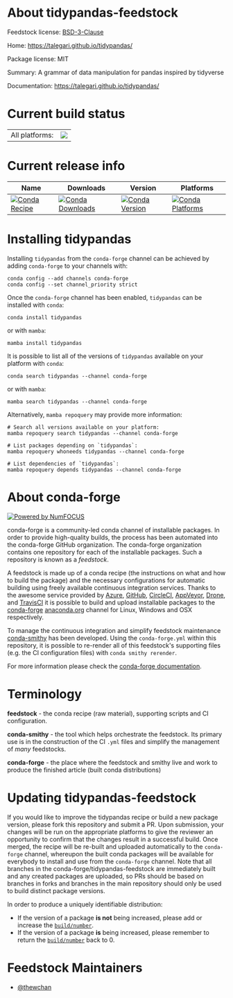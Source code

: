 About tidypandas-feedstock
==========================

Feedstock license: [BSD-3-Clause](https://github.com/conda-forge/tidypandas-feedstock/blob/main/LICENSE.txt)

Home: https://talegari.github.io/tidypandas/

Package license: MIT

Summary: A grammar of data manipulation for pandas inspired by tidyverse

Documentation: https://talegari.github.io/tidypandas/

Current build status
====================


<table><tr><td>All platforms:</td>
    <td>
      <a href="https://dev.azure.com/conda-forge/feedstock-builds/_build/latest?definitionId=16499&branchName=main">
        <img src="https://dev.azure.com/conda-forge/feedstock-builds/_apis/build/status/tidypandas-feedstock?branchName=main">
      </a>
    </td>
  </tr>
</table>

Current release info
====================

| Name | Downloads | Version | Platforms |
| --- | --- | --- | --- |
| [![Conda Recipe](https://img.shields.io/badge/recipe-tidypandas-green.svg)](https://anaconda.org/conda-forge/tidypandas) | [![Conda Downloads](https://img.shields.io/conda/dn/conda-forge/tidypandas.svg)](https://anaconda.org/conda-forge/tidypandas) | [![Conda Version](https://img.shields.io/conda/vn/conda-forge/tidypandas.svg)](https://anaconda.org/conda-forge/tidypandas) | [![Conda Platforms](https://img.shields.io/conda/pn/conda-forge/tidypandas.svg)](https://anaconda.org/conda-forge/tidypandas) |

Installing tidypandas
=====================

Installing `tidypandas` from the `conda-forge` channel can be achieved by adding `conda-forge` to your channels with:

```
conda config --add channels conda-forge
conda config --set channel_priority strict
```

Once the `conda-forge` channel has been enabled, `tidypandas` can be installed with `conda`:

```
conda install tidypandas
```

or with `mamba`:

```
mamba install tidypandas
```

It is possible to list all of the versions of `tidypandas` available on your platform with `conda`:

```
conda search tidypandas --channel conda-forge
```

or with `mamba`:

```
mamba search tidypandas --channel conda-forge
```

Alternatively, `mamba repoquery` may provide more information:

```
# Search all versions available on your platform:
mamba repoquery search tidypandas --channel conda-forge

# List packages depending on `tidypandas`:
mamba repoquery whoneeds tidypandas --channel conda-forge

# List dependencies of `tidypandas`:
mamba repoquery depends tidypandas --channel conda-forge
```


About conda-forge
=================

[![Powered by
NumFOCUS](https://img.shields.io/badge/powered%20by-NumFOCUS-orange.svg?style=flat&colorA=E1523D&colorB=007D8A)](https://numfocus.org)

conda-forge is a community-led conda channel of installable packages.
In order to provide high-quality builds, the process has been automated into the
conda-forge GitHub organization. The conda-forge organization contains one repository
for each of the installable packages. Such a repository is known as a *feedstock*.

A feedstock is made up of a conda recipe (the instructions on what and how to build
the package) and the necessary configurations for automatic building using freely
available continuous integration services. Thanks to the awesome service provided by
[Azure](https://azure.microsoft.com/en-us/services/devops/), [GitHub](https://github.com/),
[CircleCI](https://circleci.com/), [AppVeyor](https://www.appveyor.com/),
[Drone](https://cloud.drone.io/welcome), and [TravisCI](https://travis-ci.com/)
it is possible to build and upload installable packages to the
[conda-forge](https://anaconda.org/conda-forge) [anaconda.org](https://anaconda.org/)
channel for Linux, Windows and OSX respectively.

To manage the continuous integration and simplify feedstock maintenance
[conda-smithy](https://github.com/conda-forge/conda-smithy) has been developed.
Using the ``conda-forge.yml`` within this repository, it is possible to re-render all of
this feedstock's supporting files (e.g. the CI configuration files) with ``conda smithy rerender``.

For more information please check the [conda-forge documentation](https://conda-forge.org/docs/).

Terminology
===========

**feedstock** - the conda recipe (raw material), supporting scripts and CI configuration.

**conda-smithy** - the tool which helps orchestrate the feedstock.
                   Its primary use is in the construction of the CI ``.yml`` files
                   and simplify the management of *many* feedstocks.

**conda-forge** - the place where the feedstock and smithy live and work to
                  produce the finished article (built conda distributions)


Updating tidypandas-feedstock
=============================

If you would like to improve the tidypandas recipe or build a new
package version, please fork this repository and submit a PR. Upon submission,
your changes will be run on the appropriate platforms to give the reviewer an
opportunity to confirm that the changes result in a successful build. Once
merged, the recipe will be re-built and uploaded automatically to the
`conda-forge` channel, whereupon the built conda packages will be available for
everybody to install and use from the `conda-forge` channel.
Note that all branches in the conda-forge/tidypandas-feedstock are
immediately built and any created packages are uploaded, so PRs should be based
on branches in forks and branches in the main repository should only be used to
build distinct package versions.

In order to produce a uniquely identifiable distribution:
 * If the version of a package **is not** being increased, please add or increase
   the [``build/number``](https://docs.conda.io/projects/conda-build/en/latest/resources/define-metadata.html#build-number-and-string).
 * If the version of a package **is** being increased, please remember to return
   the [``build/number``](https://docs.conda.io/projects/conda-build/en/latest/resources/define-metadata.html#build-number-and-string)
   back to 0.

Feedstock Maintainers
=====================

* [@thewchan](https://github.com/thewchan/)

